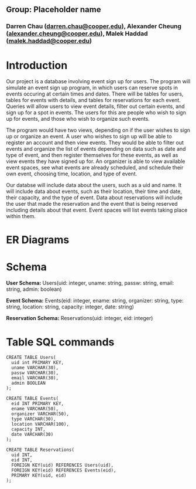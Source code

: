 ## Group: Placeholder name

### Darren Chau (darren.chau@cooper.edu), Alexander Cheung (alexander.cheung@cooper.edu), Malek Haddad (malek.haddad@cooper.edu)

# Introduction

Our project is a database involving event sign up for users. The program will simulate an event sign up program, in which users can reserve spots in events occuring at certain times and dates. There will be tables for users, tables for events with details, and tables for reservations for each event. Queries will allow users to view event details, filter out certain events, and sign up for a spot in events. The users for this are people who wish to sign up for events, and those who wish to organize such events.

The program would have two views, depending on if the user wishes to sign up or organize an event. A user who wishes to sign up will be able to register an account and then view events. They would be able to filter out events and organize the list of events depending on data such as date and type of event, and then register themselves for these events, as well as view events they have signed up for. An organizer is able to view available event spaces, see what events are already scheduled, and schedule their own event, choosing time, location, and type of event.

Our databse will include data about the users, such as a uid and name. It will include data about events, such as their location, their time and date, their capacity, and the type of event. Data about reservations will include the user that made the reservation and the event that is being reserved including details about that event. Event spaces will list events taking place within them.

# ER Diagrams

# Schema

**User Schema:** 
Users(uid: integer, uname: string, passw: string, email: string, admin: boolean)

**Event Schema:** 
Events(eid: integer, ename: string, organizer: string, type: string, location: string, capacity: integer, date: string)

**Reservation Schema:**
Reservations(uid: integer, eid: integer)

# Table SQL commands

    CREATE TABLE Users(
      uid int PRIMARY KEY,
      uname VARCHAR(30),
      passw VARCHAR(30),
      email VARCHAR(30),
      admin BOOLEAN
    );

    CREATE TABLE Events(
      eid INT PRIMARY KEY,
      ename VARCHAR(50),
      organizer VARCHAR(50),
      type VARCHAR(30),
      location VARCHAR(100),
      capacity INT,
      date VARCHAR(30)
    );

    CREATE TABLE Reservations(
      uid INT,
      eid INT,
      FOREIGN KEY(uid) REFERENCES Users(uid),
      FOREIGN KEY(eid) REFERENCES Events(eid),
      PRIMARY KEY(uid, eid)
    );


